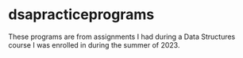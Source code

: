 # dsapracticeprograms
These programs are from assignments I had during a Data Structures course I was enrolled in during the summer of 2023.
